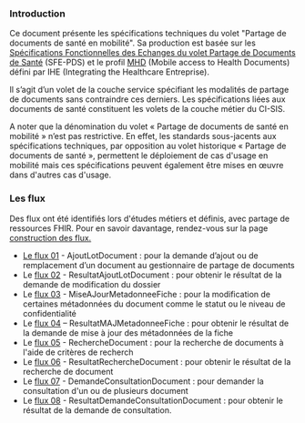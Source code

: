 ### Introduction
Ce document présente les spécifications techniques du volet "Partage de documents de santé en mobilité". Sa production est basée sur les [Spécifications Fonctionnelles des Echanges du volet Partage de Documents de Santé](https://esante.gouv.fr/volet-partage-de-documents-de-sante) (SFE-PDS) et le profil [MHD](https://wiki.ihe.net/index.php/Mobile_access_to_Health_Documents_(MHD)) (Mobile access to Health Documents) défini par IHE (Integrating the Healthcare Entreprise).
    
Il s’agit d’un volet de la couche service spécifiant les modalités de partage de documents sans contraindre ces derniers. Les spécifications liées aux documents de santé constituent les volets de la couche métier du CI-SIS.

A noter que la dénomination du volet « Partage de documents de santé en mobilité » n’est pas restrictive. En effet, les standards sous-jacents aux spécifications techniques, par opposition au volet historique « Partage de documents de santé », permettent le déploiement de cas d'usage en mobilité mais ces spécifications peuvent également être mises en œuvre dans d'autres cas d'usage.

### Les flux

Des flux ont été identifiés lors d'études métiers et définis, avec partage de ressources FHIR. Pour en savoir davantage, rendez-vous sur la page  <a href="construction_des_flux.html">construction des flux.

* Le <a href="flux1.html">flux 01</a> - AjoutLotDocument : pour la demande d’ajout ou de remplacement d’un document au gestionnaire de partage de documents
* Le <a href="flux2.html">flux 02</a> - ResultatAjoutLotDocument : pour obtenir le résultat de la demande de modification du dossier
* Le <a href="flux3.html">flux 03</a> - MiseAJourMetadonneeFiche : pour la modification de certaines métadonnées du document comme le statut ou le niveau de confidentialité
* Le <a href="flux4.html">flux 04</a> – ResultatMAJMetadonneeFiche : pour obtenir le résultat de la demande de mise à jour des métadonnées de la fiche
* Le <a href="flux5.html">flux 05</a> - RechercheDocument : pour la recherche de documents à l'aide de critères de recherch
* Le <a href="flux6.html">flux 06</a> - ResultatRechercheDocument : pour obtenir le résultat de la recherche de document
* Le <a href="flux7.html">flux 07</a> - DemandeConsultationDocument : pour demander la consultation d'un ou de plusieurs document
* Le <a href="flux8.html">flux 08</a> - ResultatDemandeConsultationDocument : pour obtenir le résultat de la demande de consultation.